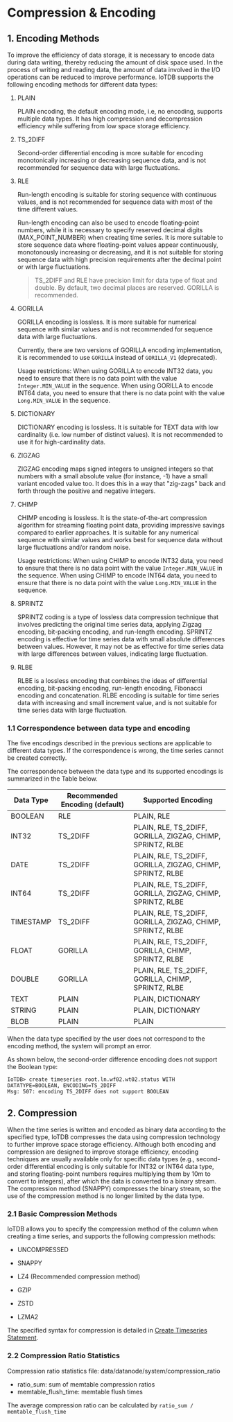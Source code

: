 <!--

    Licensed to the Apache Software Foundation (ASF) under one
    or more contributor license agreements.  See the NOTICE file
    distributed with this work for additional information
    regarding copyright ownership.  The ASF licenses this file
    to you under the Apache License, Version 2.0 (the
    "License"); you may not use this file except in compliance
    with the License.  You may obtain a copy of the License at
    
        http://www.apache.org/licenses/LICENSE-2.0
    
    Unless required by applicable law or agreed to in writing,
    software distributed under the License is distributed on an
    "AS IS" BASIS, WITHOUT WARRANTIES OR CONDITIONS OF ANY
    KIND, either express or implied.  See the License for the
    specific language governing permissions and limitations
    under the License.

-->

# Compression & Encoding


## 1. Encoding Methods

To improve the efficiency of data storage, it is necessary to encode data during data writing, thereby reducing the amount of disk space used. In the process of writing and reading data, the amount of data involved in the I/O operations can be reduced to improve performance. IoTDB supports the following encoding methods for different data types:

1. PLAIN

    PLAIN encoding, the default encoding mode, i.e, no encoding, supports multiple data types. It has high compression and decompression efficiency while suffering from low space storage efficiency.

2. TS_2DIFF

    Second-order differential encoding is more suitable for encoding monotonically increasing or decreasing sequence data, and is not recommended for sequence data with large fluctuations.

3. RLE

    Run-length encoding is suitable for storing sequence with continuous values, and is not recommended for sequence data with most of the time different values.

    Run-length encoding can also be used to encode floating-point numbers, while it is necessary to specify reserved decimal digits (MAX\_POINT\_NUMBER) when creating time series. It is more suitable to store sequence data where floating-point values appear continuously, monotonously increasing or decreasing, and it is not suitable for storing sequence data with high precision requirements after the decimal point or with large fluctuations.

    > TS_2DIFF and RLE have precision limit for data type of float and double. By default, two decimal places are reserved. GORILLA is recommended. 

4. GORILLA

    GORILLA encoding is lossless. It is more suitable for numerical sequence with similar values and is not recommended for sequence data with large fluctuations.

    Currently, there are two versions of GORILLA encoding implementation, it is recommended to use `GORILLA` instead of `GORILLA_V1` (deprecated).

    Usage restrictions: When using GORILLA to encode INT32 data, you need to ensure that there is no data point with the value `Integer.MIN_VALUE` in the sequence. When using GORILLA to encode INT64 data, you need to ensure that there is no data point with the value `Long.MIN_VALUE` in the sequence.

5. DICTIONARY

    DICTIONARY encoding is lossless. It is suitable for TEXT data with low cardinality (i.e. low number of distinct values). It is not recommended to use it for high-cardinality data. 

6. ZIGZAG 

    ZIGZAG encoding maps signed integers to unsigned integers so that numbers with a small absolute value (for instance, -1) have a small variant encoded value too. It does this in a way that "zig-zags" back and forth through the positive and negative integers.

7. CHIMP

    CHIMP encoding is lossless. It is the state-of-the-art compression algorithm for streaming floating point data, providing impressive savings compared to earlier approaches. It is suitable for any numerical sequence with similar values and works best for sequence data without large fluctuations and/or random noise.

    Usage restrictions: When using CHIMP to encode INT32 data, you need to ensure that there is no data point with the value `Integer.MIN_VALUE` in the sequence. When using CHIMP to encode INT64 data, you need to ensure that there is no data point with the value `Long.MIN_VALUE` in the sequence.

8. SPRINTZ

    SPRINTZ coding is a type of lossless data compression technique that involves predicting the original time series data, applying Zigzag encoding, bit-packing encoding, and run-length encoding. SPRINTZ encoding is effective for time series data with small absolute differences between values. However, it may not be as effective for time series data with large differences between values, indicating large fluctuation.
9. RLBE

    RLBE is a lossless encoding that combines the ideas of differential encoding, bit-packing encoding, run-length encoding, Fibonacci encoding and concatenation. RLBE encoding is suitable for time series data with increasing and small increment value, and is not suitable for time series data with large fluctuation.


### 1.1 Correspondence between data type and encoding

The five encodings described in the previous sections are applicable to different data types. If the correspondence is wrong, the time series cannot be created correctly. 

The correspondence between the data type and its supported encodings is summarized in the Table below.

| **Data Type** | **Recommended Encoding (default)** | **Supported Encoding**                                      |
| ------------- | --------------------------- | ----------------------------------------------------------- |
| BOOLEAN       | RLE                         | PLAIN, RLE                                                  |
| INT32         | TS_2DIFF                    | PLAIN, RLE, TS_2DIFF, GORILLA, ZIGZAG, CHIMP, SPRINTZ, RLBE |
| DATE          | TS_2DIFF                    | PLAIN, RLE, TS_2DIFF, GORILLA, ZIGZAG, CHIMP, SPRINTZ, RLBE |
| INT64         | TS_2DIFF                    | PLAIN, RLE, TS_2DIFF, GORILLA, ZIGZAG, CHIMP, SPRINTZ, RLBE |
| TIMESTAMP     | TS_2DIFF                    | PLAIN, RLE, TS_2DIFF, GORILLA, ZIGZAG, CHIMP, SPRINTZ, RLBE |
| FLOAT         | GORILLA                     | PLAIN, RLE, TS_2DIFF, GORILLA, CHIMP, SPRINTZ, RLBE         |
| DOUBLE        | GORILLA                     | PLAIN, RLE, TS_2DIFF, GORILLA, CHIMP, SPRINTZ, RLBE         |
| TEXT          | PLAIN                       | PLAIN, DICTIONARY                                           |
| STRING        | PLAIN                       | PLAIN, DICTIONARY                                           |
| BLOB          | PLAIN                       | PLAIN                                                       |

When the data type specified by the user does not correspond to the encoding method, the system will prompt an error. 

As shown below, the second-order difference encoding does not support the Boolean type:

```
IoTDB> create timeseries root.ln.wf02.wt02.status WITH DATATYPE=BOOLEAN, ENCODING=TS_2DIFF
Msg: 507: encoding TS_2DIFF does not support BOOLEAN
```
## 2. Compression

When the time series is written and encoded as binary data according to the specified type, IoTDB compresses the data using compression technology to further improve space storage efficiency. Although both encoding and compression are designed to improve storage efficiency, encoding techniques are usually available only for specific data types (e.g., second-order differential encoding is only suitable for INT32 or INT64 data type, and storing floating-point numbers requires multiplying them by 10m to convert to integers), after which the data is converted to a binary stream. The compression method (SNAPPY) compresses the binary stream, so the use of the compression method is no longer limited by the data type.

### 2.1 Basic Compression Methods

IoTDB allows you to specify the compression method of the column when creating a time series, and supports the following compression methods:

* UNCOMPRESSED

* SNAPPY

* LZ4 (Recommended compression method)

* GZIP

* ZSTD

* LZMA2

The specified syntax for compression is detailed in [Create Timeseries Statement](../SQL-Manual/SQL-Manual.md).

### 2.2 Compression Ratio Statistics

Compression ratio statistics file: data/datanode/system/compression_ratio

* ratio_sum: sum of memtable compression ratios
* memtable_flush_time: memtable flush times

The average compression ratio can be calculated by `ratio_sum / memtable_flush_time`